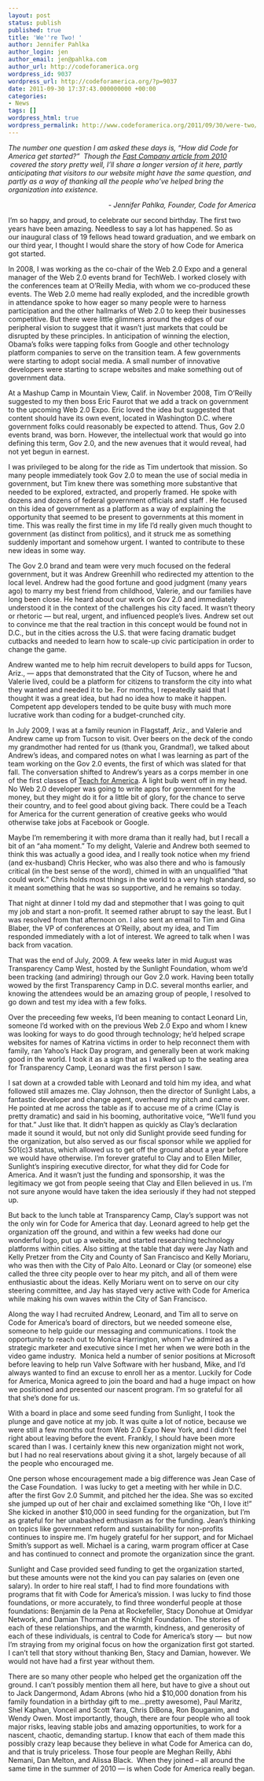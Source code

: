 ```yaml
---
layout: post
status: publish
published: true
title: 'We''re Two! '
author: Jennifer Pahlka
author_login: jen
author_email: jen@pahlka.com
author_url: http://codeforamerica.org
wordpress_id: 9037
wordpress_url: http://codeforamerica.org/?p=9037
date: 2011-09-30 17:37:43.000000000 +00:00
categories:
- News
tags: []
wordpress_html: true
wordpress_permalink: http://www.codeforamerica.org/2011/09/30/were-two/
---
```


<p><em>The number one question I am asked these days is, “How did Code for America get started?”  Though the <a href="http://www.fastcompany.com/magazine/151/icitizen-bonus.html">Fast Company article from 2010</a>  covered the story pretty well, I’ll share a longer version of it here, partly anticipating that visitors to our website might have the same question, and partly as a way of thanking all the people who’ve helped bring the organization into existence.</em></p>
<p style="text-align: right;"><em>- Jennifer Pahlka, Founder, Code for America</em></p>
<p>I’m so happy, and proud, to celebrate our second birthday. The first two years have been amazing. Needless to say a lot has happened. So as our inaugural class of 19 fellows head toward graduation, and we embark on our third year, I thought I would share the story of how Code for America got started.</p>
<p>In 2008, I was working as the co-chair of the Web 2.0 Expo and a general manager of the Web 2.0 events brand for TechWeb. I worked closely with the conferences team at O’Reilly Media, with whom we co-produced these events. The Web 2.0 meme had really exploded, and the incredible growth in attendance spoke to how eager so many people were to harness participation and the other hallmarks of Web 2.0 to keep their businesses competitive. But there were little glimmers around the edges of our peripheral vision to suggest that it wasn’t just markets that could be disrupted by these principles. In anticipation of winning the election, Obama’s folks were tapping folks from Google and other technology platform companies to serve on the transition team. A few governments were starting to adopt social media. A small number of innovative developers were starting to scrape websites and make something out of government data.</p>
<p>At a Mashup Camp in Mountain View, Calif. in November 2008, Tim O’Reilly suggested to my then boss Eric Faurot that we add a track on government to the upcoming Web 2.0 Expo. Eric loved the idea but suggested that content should have its own event, located in Washington D.C. where government folks could reasonably be expected to attend. Thus, Gov 2.0 events brand, was born. However, the intellectual work that would go into defining this term, Gov 2.0, and the new avenues that it would reveal, had not yet begun in earnest.</p>
<p>I was privileged to be along for the ride as Tim undertook that mission. So many people immediately took Gov 2.0 to mean the use of social media in government, but Tim knew there was something more substantive that needed to be explored, extracted, and properly framed. He spoke with dozens and dozens of federal government officials and staff . He focused on this idea of government as a platform as a way of explaining the opportunity that seemed to be present to governments at this moment in time. This was really the first time in my life I’d really given much thought to government (as distinct from politics), and it struck me as something suddenly important and somehow urgent. I wanted to contribute to these new ideas in some way.</p>
<p>The Gov 2.0 brand and team were very much focused on the federal government, but it was Andrew Greenhill who redirected my attention to the local level. Andrew had the good fortune and good judgment (many years ago) to marry my best friend from childhood, Valerie, and our families have long been close. He heard about our work on Gov 2.0 and immediately understood it in the context of the challenges his city faced. It wasn’t theory or rhetoric — but real, urgent, and influenced people’s lives. Andrew set out to convince me that the real traction in this concept would be found not in D.C., but in the cities across the U.S. that were facing dramatic budget cutbacks and needed to learn how to scale-up civic participation in order to change the game.</p>
<p>Andrew wanted me to help him recruit developers to build apps for Tucson, Ariz., — apps that demonstrated that the City of Tucson, where he and Valerie lived, could be a platform for citizens to transform the city into what they wanted and needed it to be. For months, I repeatedly said that I thought it was a great idea, but had no idea how to make it happen.  Competent app developers tended to be quite busy with much more lucrative work than coding for a budget-crunched city.</p>
<p>In July 2009, I was at a family reunion in Flagstaff, Ariz., and Valerie and Andrew came up from Tucson to visit. Over beers on the deck of the condo my grandmother had rented for us (thank you, Grandma!), we talked about Andrew’s ideas, and compared notes on what I was learning as part of the team working on the Gov 2.0 events, the first of which was slated for that fall. The conversation shifted to Andrew’s years as a corps member in one of the first classes of <a href="http://teachforamerica.org/">Teach for America</a>. A light bulb went off in my head. No Web 2.0 developer was going to write apps for government for the money, but they might do it for a little bit of glory, for the chance to serve their country, and to feel good about giving back. There could be a Teach for America for the current generation of creative geeks who would otherwise take jobs at Facebook or Google.</p>
<p>Maybe I’m remembering it with more drama than it really had, but I recall a bit of an “aha moment.” To my delight, Valerie and Andrew both seemed to think this was actually a good idea, and I really took notice when my friend (and ex-husband) Chris Hecker, who was also there and who is famously critical (in the best sense of the word), chimed in with an unqualified “that could work.” Chris holds most things in the world to a very high standard, so it meant something that he was so supportive, and he remains so today.</p>
<p>That night at dinner I told my dad and stepmother that I was going to quit my job and start a non-profit. It seemed rather abrupt to say the least. But I was resolved from that afternoon on. I also sent an email to Tim and Gina Blaber, the VP of conferences at O’Reilly, about my idea, and Tim responded immediately with a lot of interest. We agreed to talk when I was back from vacation.</p>
<p>That was the end of July, 2009. A few weeks later in mid August was Transparency Camp West, hosted by the Sunlight Foundation, whom we’d been tracking (and admiring) through our Gov 2.0 work. Having been totally wowed by the first Transparency Camp in D.C. several months earlier, and knowing the attendees would be an amazing group of people, I resolved to go down and test my idea with a few folks.</p>
<p>Over the preceeding few weeks, I’d been meaning to contact Leonard Lin, someone I’d worked with on the previous Web 2.0 Expo and whom I knew was looking for ways to do good through technology; he’d helped scrape websites for names of Katrina victims in order to help reconnect them with family, ran Yahoo’s Hack Day program, and generally been at work making good in the world. I took it as a sign that as I walked up to the seating area for Transparency Camp, Leonard was the first person I saw.</p>
<p>I sat down at a crowded table with Leonard and told him my idea, and what followed still amazes me. Clay Johnson, then the director of Sunlight Labs, a fantastic developer and change agent, overheard my pitch and came over. He pointed at me across the table as if to accuse me of a crime (Clay is pretty dramatic) and said in his booming, authoritative voice, “We’ll fund you for that.” Just like that. It didn’t happen as quickly as Clay’s declaration made it sound it would, but not only did Sunlight provide seed funding for the organization, but also served as our fiscal sponsor while we applied for 501(c)3 status, which allowed us to get off the ground about a year before we would have otherwise. I’m forever grateful to Clay and to Ellen Miller, Sunlight’s inspiring executive director, for what they did for Code for America. And it wasn’t just the funding and sponsorship, it was the legitimacy we got from people seeing that Clay and Ellen believed in us. I’m not sure anyone would have taken the idea seriously if they had not stepped up.</p>
<p>But back to the lunch table at Transparency Camp, Clay’s support was not the only win for Code for America that day. Leonard agreed to help get the organization off the ground, and within a few weeks had done our wonderful logo, put up a website, and started researching technology platforms within cities. Also sitting at the table that day were Jay Nath and Kelly Pretzer from the City and County of San Francisco and Kelly Moriaru, who was then with the City of Palo Alto. Leonard or Clay (or someone) else called the three city people over to hear my pitch, and all of them were enthusiastic about the ideas. Kelly Moriaru went on to serve on our city steering committee, and Jay has stayed very active with Code for America while making his own waves within the City of San Francisco.</p>
<p>Along the way I had recruited Andrew, Leonard, and Tim all to serve on Code for America’s board of directors, but we needed someone else, someone to help guide our messaging and communications. I took the opportunity to reach out to Monica Harrington, whom I’ve admired as a strategic marketer and executive since I met her when we were both in the video game industry.  Monica held a number of senior positions at Microsoft before leaving to help run Valve Software with her husband, Mike, and I’d always wanted to find an excuse to enroll her as a mentor. Luckily for Code for America, Monica agreed to join the board and had a huge impact on how we positioned and presented our nascent program. I’m so grateful for all that she’s done for us.</p>
<p>With a board in place and some seed funding from Sunlight, I took the plunge and gave notice at my job. It was quite a lot of notice, because we were still a few months out from Web 2.0 Expo New York, and I didn’t feel right about leaving before the event. Frankly, I should have been more scared than I was. I certainly knew this new organization might not work, but I had no real reservations about giving it a shot, largely because of all the people who encouraged me.</p>
<p>One person whose encouragement made a big difference was Jean Case of the Case Foundation.  I was lucky to get a meeting with her while in D.C. after the first Gov 2.0 Summit, and pitched her the idea. She was so excited she jumped up out of her chair and exclaimed something like “Oh, I love it!” She kicked in another $10,000 in seed funding for the organization, but I’m as grateful for her unabashed enthusiasm as for the funding. Jean’s thinking on topics like government reform and sustainability for non-profits continues to inspire me. I’m hugely grateful for her support, and for Michael Smith’s support as well. Michael is a caring, warm program officer at Case and has continued to connect and promote the organization since the grant.</p>
<p>Sunlight and Case provided seed funding to get the organization started, but these amounts were not the kind you can pay salaries on (even one salary). In order to hire real staff, I had to find more foundations with programs that fit with Code for America’s mission. I was lucky to find those foundations, or more accurately, to find three wonderful people at those foundations: Benjamin de la Pena at Rockefeller, Stacy Donohue at Omidyar Network, and Damian Thorman at the Knight Foundation. The stories of each of these relationships, and the warmth, kindness, and generosity of each of these individuals, is central to Code for America’s story —  but now I’m straying from my original focus on how the organization first got started. I can’t tell that story without thanking Ben, Stacy and Damian, however. We would not have had a first year without them.</p>
<p>There are so many other people who helped get the organization off the ground. I can’t possibly mention them all here, but have to give a shout out to Jack Dangermond, Adam Abrons (who hid a $10,000 donation from his family foundation in a birthday gift to me…pretty awesome), Paul Maritz, Shel Kaphan, Vonceil and Scott Yara, Chris DiBona, Ron Bouganim, and Wendy Owen. Most importantly, though, there are four people who all took major risks, leaving stable jobs and amazing opportunities, to work for a nascent, chaotic, demanding startup. I know that each of them made this possibly crazy leap because they believe in what Code for America can do, and that is truly priceless. Those four people are Meghan Reilly, Abhi Nemani, Dan Melton, and Alissa Black.  When they joined – all around the same time in the summer of 2010 — is when Code for America really began.</p>
